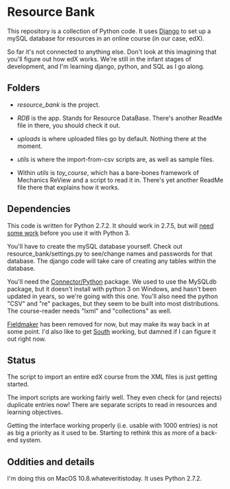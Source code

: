 Resource Bank
====================

This repository is a collection of Python code. It uses [Django](https://docs.djangoproject.com/en/1.5/) to set up a mySQL database for resources in an online course (in our case, edX).

So far it's not connected to anything else. Don't look at this imagining that you'll figure out how edX works. We're still in the infant stages of development, and I'm learning django, python, and SQL as I go along.

Folders
--------

* *resource_bank* is the project.

* *RDB* is the app. Stands for Resource DataBase. There's another ReadMe file in there, you should check it out.

* *uploads* is where uploaded files go by default. Nothing there at the moment.

* *utils* is where the import-from-csv scripts are, as well as sample files.
 * Within *utils* is *toy_course*, which has a bare-bones framework of Mechanics ReView and a script to read it in. There's yet another ReadMe file there that explains how it works.

Dependencies
--------------

This code is written for Python 2.7.2. It should work in 2.7.5, but will [need some work](http://docs.python.org/2/library/2to3.html) before you use it with Python 3.

You'll have to create the mySQL database yourself. Check out resource_bank/settings.py to see/change names and passwords for that database. The django code will take care of creating any tables within the database.

You'll need the [Connector/Python](https://dev.mysql.com/downloads/connector/python/) package. We used to use the MySQLdb package, but it doesn't install with python 3 on Windows, and hasn't been updated in years, so we're going with this one. You'll also need the python "CSV" and "re" packages, but they seem to be built into most distributions. The course-reader needs "lxml" and "collections" as well.

[Fieldmaker](https://django-fieldmaker.readthedocs.org/en/latest/index.html) has been removed for now, but may make its way back in at some point. I'd also like to get [South](http://south.aeracode.org/) working, but damned if I can figure it out right now.

Status
--------

The script to import an entire edX course from the XML files is just getting started.

The import scripts are working fairly well. They even check for (and rejects) duplicate entries now! There are separate scripts to read in resources and learning objectives.

Getting the interface working properly (i.e. usable with 1000 entries) is not as big a priority as it used to be. Starting to rethink this as more of a back-end system.

Oddities and details
--------------------

I'm doing this on MacOS 10.8.whateveritistoday. It uses Python 2.7.2.

